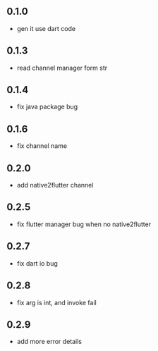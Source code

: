 ## 0.1.0

* gen it use dart code

## 0.1.3

* read channel manager form str

## 0.1.4

* fix java package bug

## 0.1.6

* fix channel name

## 0.2.0

* add  native2flutter channel

## 0.2.5

* fix flutter manager bug when no native2flutter

## 0.2.7

* fix dart io bug

## 0.2.8

* fix arg is int, and invoke fail

## 0.2.9

* add more error details